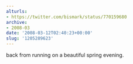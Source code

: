 ```yaml
---
alturls:
- https://twitter.com/bismark/status/770159680
archive:
- 2008-03
date: '2008-03-12T02:40:23+00:00'
slug: '1205289623'
---
```


back from running on a beautiful spring evening.

